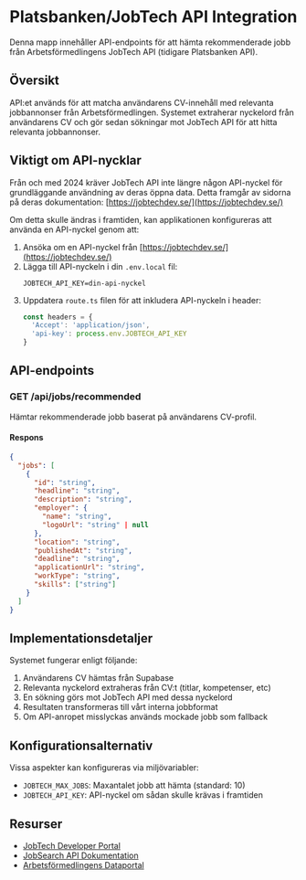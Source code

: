 # Platsbanken/JobTech API Integration

Denna mapp innehåller API-endpoints för att hämta rekommenderade jobb från Arbetsförmedlingens JobTech API (tidigare Platsbanken API).

## Översikt

API:et används för att matcha användarens CV-innehåll med relevanta jobbannonser från Arbetsförmedlingen. Systemet extraherar nyckelord från användarens CV och gör sedan sökningar mot JobTech API för att hitta relevanta jobbannonser.

## Viktigt om API-nycklar

Från och med 2024 kräver JobTech API inte längre någon API-nyckel för grundläggande användning av deras öppna data. Detta framgår av sidorna på deras dokumentation: [https://jobtechdev.se/](https://jobtechdev.se/)

Om detta skulle ändras i framtiden, kan applikationen konfigureras att använda en API-nyckel genom att:

1. Ansöka om en API-nyckel från [https://jobtechdev.se/](https://jobtechdev.se/)
2. Lägga till API-nyckeln i din `.env.local` fil:
   ```
   JOBTECH_API_KEY=din-api-nyckel
   ```
3. Uppdatera `route.ts` filen för att inkludera API-nyckeln i header:
   ```typescript
   const headers = {
     'Accept': 'application/json',
     'api-key': process.env.JOBTECH_API_KEY
   }
   ```

## API-endpoints

### GET /api/jobs/recommended

Hämtar rekommenderade jobb baserat på användarens CV-profil.

#### Respons

```json
{
  "jobs": [
    {
      "id": "string",
      "headline": "string",
      "description": "string",
      "employer": {
        "name": "string",
        "logoUrl": "string" | null
      },
      "location": "string",
      "publishedAt": "string",
      "deadline": "string",
      "applicationUrl": "string",
      "workType": "string",
      "skills": ["string"]
    }
  ]
}
```

## Implementationsdetaljer

Systemet fungerar enligt följande:

1. Användarens CV hämtas från Supabase
2. Relevanta nyckelord extraheras från CV:t (titlar, kompetenser, etc)
3. En sökning görs mot JobTech API med dessa nyckelord
4. Resultaten transformeras till vårt interna jobbformat
5. Om API-anropet misslyckas används mockade jobb som fallback

## Konfigurationsalternativ

Vissa aspekter kan konfigureras via miljövariabler:

- `JOBTECH_MAX_JOBS`: Maxantalet jobb att hämta (standard: 10)
- `JOBTECH_API_KEY`: API-nyckel om sådan skulle krävas i framtiden

## Resurser

- [JobTech Developer Portal](https://jobtechdev.se/)
- [JobSearch API Dokumentation](https://jobsearch.api.jobtechdev.se/)
- [Arbetsförmedlingens Dataportal](https://arbetsformedlingen.se/om-webbplatsen/apier-och-oppna-data) 